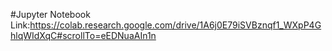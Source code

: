 #Jupyter Notebook Link:https://colab.research.google.com/drive/1A6j0E79iSVBznqf1_WXpP4GhlqWIdXqC#scrollTo=eEDNuaAIn1n 
